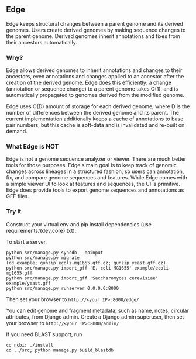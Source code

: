 
## Edge

Edge keeps structural changes between a parent genome and its derived genomes.
Users create derived genomes by making sequence changes to the parent genome.
Derived genomes inherit annotations and fixes from their ancestors
automatically.


### Why?

Edge allows derived genomes to inherit annotations and changes to their
ancestors, even annotations and changes applied to an ancestor after the
creation of the derived genome. Edge does this efficiently: a change
(annotation or sequence change) to a parent genome takes O(1), and is
automatically propagated to genomes derived from the modified genome.

Edge uses O(D) amount of storage for each derived genome, where D is the number
of differences between the derived genome and its parent. The current
implementation additionally keeps a cache of annotations to base pair numbers,
but this cache is soft-data and is invalidated and re-built on demand.


### What Edge is NOT

Edge is not a genome sequence analyzer or viewer. There are much better tools
for those purposes. Edge's main goal is to keep track of genomic changes across
lineages in a structured fashion, so users can annotation, fix, and compare
genome sequences and features. While Edge comes with a simple viewer UI to look
at features and sequences, the UI is primitive. Edge does provide tools to
export genome sequences and annotations as GFF files.


### Try it

Construct your virtual env and pip install dependencies (use
requirements/{dev,core}.txt).

To start a server,

```
python src/manage.py syncdb --noinput
python src/manage.py migrate
(cd example; gunzip ecoli-mg1655.gff.gz; gunzip yeast.gff.gz)
python src/manage.py import_gff 'E. coli MG1655' example/ecoli-mg1655.gff
python src/manage.py import_gff 'Saccharomyces cerevisiae' example/yeast.gff
python src/manage.py runserver 0.0.0.0:8000
```

Then set your browser to ```http://<your IP>:8000/edge/```

You can edit genome and fragment metadata, such as name, notes, circular
attributes, from Django admin. Create a Django admin superuser, then set your
browser to ```http://<your IP>:8000/admin/```

If you need BLAST support, run

```
cd ncbi; ./install
cd ../src; python manage.py build_blastdb
```
